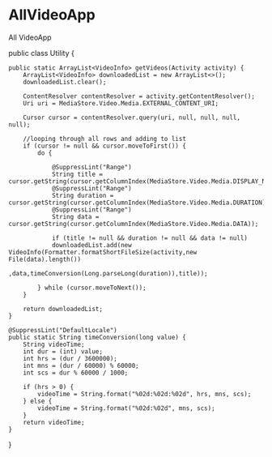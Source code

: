 # AllVideoApp
All VideoApp 

public class Utility {

    public static ArrayList<VideoInfo> getVideos(Activity activity) {
        ArrayList<VideoInfo> downloadedList = new ArrayList<>();
        downloadedList.clear();

        ContentResolver contentResolver = activity.getContentResolver();
        Uri uri = MediaStore.Video.Media.EXTERNAL_CONTENT_URI;

        Cursor cursor = contentResolver.query(uri, null, null, null, null);

        //looping through all rows and adding to list
        if (cursor != null && cursor.moveToFirst()) {
            do {

                @SuppressLint("Range")
                String title = cursor.getString(cursor.getColumnIndex(MediaStore.Video.Media.DISPLAY_NAME));
                @SuppressLint("Range")
                String duration = cursor.getString(cursor.getColumnIndex(MediaStore.Video.Media.DURATION));
                @SuppressLint("Range")
                String data = cursor.getString(cursor.getColumnIndex(MediaStore.Video.Media.DATA));

                if (title != null && duration != null && data != null)
                downloadedList.add(new VideoInfo(Formatter.formatShortFileSize(activity,new File(data).length())
                        ,data,timeConversion(Long.parseLong(duration)),title));

            } while (cursor.moveToNext());
        }

        return downloadedList;
    }

    @SuppressLint("DefaultLocale")
    public static String timeConversion(long value) {
        String videoTime;
        int dur = (int) value;
        int hrs = (dur / 3600000);
        int mns = (dur / 60000) % 60000;
        int scs = dur % 60000 / 1000;

        if (hrs > 0) {
            videoTime = String.format("%02d:%02d:%02d", hrs, mns, scs);
        } else {
            videoTime = String.format("%02d:%02d", mns, scs);
        }
        return videoTime;
    }
}
